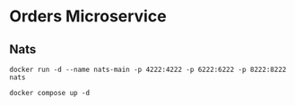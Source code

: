 # Orders Microservice



## Nats

```
docker run -d --name nats-main -p 4222:4222 -p 6222:6222 -p 8222:8222 nats
```



```
docker compose up -d
```